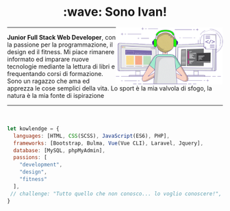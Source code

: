 <h1 align="center"> :wave: Sono Ivan! </h1>
<img align='right' src="gif.gif" width="250">

---

<p>
<strong>Junior Full Stack Web Developer</strong>, con la passione per la programmazione, il design ed il fitness. 
Mi piace rimanere informato ed imparare nuove tecnologie mediante la lettura di libri e frequentando corsi di formazione.
Sono un ragazzo che ama ed apprezza le cose semplici della vita. Lo sport è la mia valvola di sfogo, la natura è la mia fonte di ispirazione 
</p>

---

<br />

```javascript
let kowlendge = {
  languages: [HTML, CSS(SCSS), JavaScript(ES6), PHP],
  frameworks: [Bootstrap, Bulma, Vue(Vue CLI), Laravel, Jquery],
  database: [MySQL, phpMyAdmin],
  passions: [
    "development",
    "design",
    "fitness"
  ],
 // challenge: "Tutto quello che non conosco... lo voglio conoscere!",
}
```
